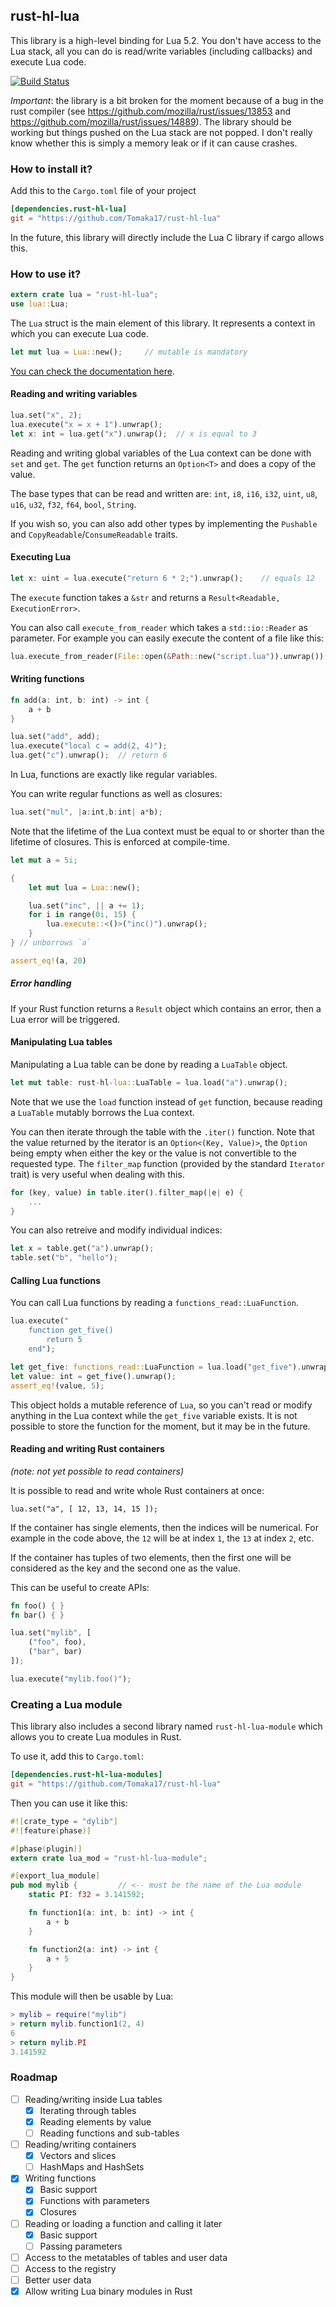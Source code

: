 ## rust-hl-lua

This library is a high-level binding for Lua 5.2. You don't have access to the Lua stack, all you can do is read/write variables (including callbacks) and execute Lua code.

[![Build Status](https://travis-ci.org/Tomaka17/rust-hl-lua.svg?branch=master)](https://travis-ci.org/Tomaka17/rust-hl-lua)

*Important*: the library is a bit broken for the moment because of a bug in the rust compiler (see https://github.com/mozilla/rust/issues/13853 and https://github.com/mozilla/rust/issues/14889).
The library should be working but things pushed on the Lua stack are not popped. I don't really know whether this is simply a memory leak or if it can cause crashes.

### How to install it?

Add this to the `Cargo.toml` file of your project

```toml
[dependencies.rust-hl-lua]
git = "https://github.com/Tomaka17/rust-hl-lua"
```

In the future, this library will directly include the Lua C library if cargo allows this.

### How to use it?

```rust
extern crate lua = "rust-hl-lua";
use lua::Lua;
```

The `Lua` struct is the main element of this library. It represents a context in which you can execute Lua code.

```rust
let mut lua = Lua::new();     // mutable is mandatory
```

[You can check the documentation here](http://rust-ci.org/Tomaka17/rust-hl-lua/doc/rust-hl-lua/).

#### Reading and writing variables

```rust
lua.set("x", 2);
lua.execute("x = x + 1").unwrap();
let x: int = lua.get("x").unwrap();  // x is equal to 3
```

Reading and writing global variables of the Lua context can be done with `set` and `get`.
The `get` function returns an `Option<T>` and does a copy of the value.

The base types that can be read and written are: `int`, `i8`, `i16`, `i32`, `uint`, `u8`, `u16`, `u32`, `f32`, `f64`, `bool`, `String`.

If you wish so, you can also add other types by implementing the `Pushable` and `CopyReadable`/`ConsumeReadable` traits.

#### Executing Lua

```rust
let x: uint = lua.execute("return 6 * 2;").unwrap();    // equals 12
```

The `execute` function takes a `&str` and returns a `Result<Readable, ExecutionError>`.

You can also call `execute_from_reader` which takes a `std::io::Reader` as parameter.
For example you can easily execute the content of a file like this:

```rust
lua.execute_from_reader(File::open(&Path::new("script.lua")).unwrap())
```

#### Writing functions

```rust
fn add(a: int, b: int) -> int {
    a + b
}

lua.set("add", add);
lua.execute("local c = add(2, 4)");
lua.get("c").unwrap();  // return 6
```
    
In Lua, functions are exactly like regular variables.

You can write regular functions as well as closures:

```rust
lua.set("mul", |a:int,b:int| a*b);
```

Note that the lifetime of the Lua context must be equal to or shorter than the lifetime of closures. This is enforced at compile-time.

```rust
let mut a = 5i;

{
    let mut lua = Lua::new();

    lua.set("inc", || a += 1);
    for i in range(0i, 15) {
        lua.execute::<()>("inc()").unwrap();
    }
} // unborrows `a`

assert_eq!(a, 20)
```

##### Error handling

If your Rust function returns a `Result` object which contains an error, then a Lua error will be triggered.

#### Manipulating Lua tables

Manipulating a Lua table can be done by reading a `LuaTable` object.

```rust
let mut table: rust-hl-lua::LuaTable = lua.load("a").unwrap();
```

Note that we use the `load` function instead of `get` function, because reading a `LuaTable` mutably borrows the Lua context.

You can then iterate through the table with the `.iter()` function. Note that the value returned by the iterator is an `Option<(Key, Value)>`, the `Option` being empty when either the key or the value is not convertible to the requested type. The `filter_map` function (provided by the standard `Iterator` trait) is very useful when dealing with this.

```rust
for (key, value) in table.iter().filter_map(|e| e) {
    ...
}
```

You can also retreive and modify individual indices:

```rust
let x = table.get("a").unwrap();
table.set("b", "hello");
```

#### Calling Lua functions

You can call Lua functions by reading a `functions_read::LuaFunction`.

```rust
lua.execute("
    function get_five() 
        return 5
    end");

let get_five: functions_read::LuaFunction = lua.load("get_five").unwrap();
let value: int = get_five().unwrap();
assert_eq!(value, 5);
```

This object holds a mutable reference of `Lua`, so you can't read or modify anything in the Lua context while the `get_five` variable exists.
It is not possible to store the function for the moment, but it may be in the future.

#### Reading and writing Rust containers

*(note: not yet possible to read containers)*

It is possible to read and write whole Rust containers at once:

    lua.set("a", [ 12, 13, 14, 15 ]);

If the container has single elements, then the indices will be numerical. For example in the code above, the `12` will be at index `1`, the `13` at index `2`, etc.

If the container has tuples of two elements, then the first one will be considered as the key and the second one as the value.

This can be useful to create APIs:

```rust
fn foo() { }
fn bar() { }

lua.set("mylib", [
    ("foo", foo),
    ("bar", bar)
]);

lua.execute("mylib.foo()");
```

### Creating a Lua module

This library also includes a second library named `rust-hl-lua-module` which allows you to create Lua modules in Rust.

To use it, add this to `Cargo.toml`:

```toml
[dependencies.rust-hl-lua-modules]
git = "https://github.com/Tomaka17/rust-hl-lua"
```

Then you can use it like this:

```rust
#![crate_type = "dylib"]
#![feature(phase)]

#[phase(plugin)]
extern crate lua_mod = "rust-hl-lua-module";

#[export_lua_module]
pub mod mylib {         // <-- must be the name of the Lua module
    static PI: f32 = 3.141592;

    fn function1(a: int, b: int) -> int {
        a + b
    }

    fn function2(a: int) -> int {
        a + 5
    }
}
```

This module will then be usable by Lua:

```lua
> mylib = require("mylib")
> return mylib.function1(2, 4)
6
> return mylib.PI
3.141592
```

### Roadmap

 - [ ] Reading/writing inside Lua tables
   - [x] Iterating through tables
   - [x] Reading elements by value
   - [ ] Reading functions and sub-tables
 - [ ] Reading/writing containers
   - [x] Vectors and slices
   - [ ] HashMaps and HashSets
 - [x] Writing functions
   - [x] Basic support
   - [x] Functions with parameters
   - [x] Closures
 - [ ] Reading or loading a function and calling it later
   - [x] Basic support
   - [ ] Passing parameters
 - [ ] Access to the metatables of tables and user data
 - [ ] Access to the registry
 - [ ] Better user data
 - [x] Allow writing Lua binary modules in Rust
